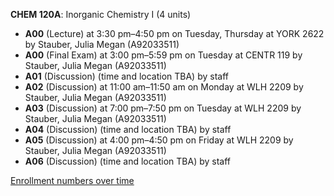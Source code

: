 **CHEM 120A**: Inorganic Chemistry I (4 units)

- **A00** (Lecture) at 3:30 pm–4:50 pm on Tuesday, Thursday at YORK 2622 by Stauber, Julia Megan (A92033511)
- **A00** (Final Exam) at 3:00 pm–5:59 pm on Tuesday at CENTR 119 by Stauber, Julia Megan (A92033511)
- **A01** (Discussion) (time and location TBA) by staff
- **A02** (Discussion) at 11:00 am–11:50 am on Monday at WLH 2209 by Stauber, Julia Megan (A92033511)
- **A03** (Discussion) at 7:00 pm–7:50 pm on Tuesday at WLH 2209 by Stauber, Julia Megan (A92033511)
- **A04** (Discussion) (time and location TBA) by staff
- **A05** (Discussion) at 4:00 pm–4:50 pm on Friday at WLH 2209 by Stauber, Julia Megan (A92033511)
- **A06** (Discussion) (time and location TBA) by staff

[Enrollment numbers over time](./CHEM120A.tsv)
